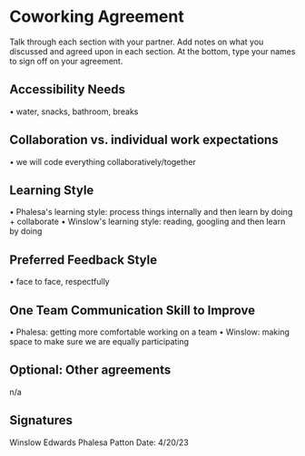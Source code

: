 # Coworking Agreement

Talk through each section with your partner. Add notes on what you discussed and agreed upon in each section. At the bottom, type your names to sign off on your agreement.

## Accessibility Needs
• water, snacks, bathroom, breaks

## Collaboration vs. individual work expectations
• we will code everything collaboratively/together

## Learning Style
• Phalesa's learning style: process things internally and then learn by doing + collaborate
• Winslow's learning style: reading, googling and then learn by doing

## Preferred Feedback Style
• face to face, respectfully

## One Team Communication Skill to Improve
• Phalesa: getting more comfortable working on a team
• Winslow: making space to make sure we are equally participating

## Optional: Other agreements
n/a

## Signatures
Winslow Edwards Phalesa Patton
Date: 4/20/23
